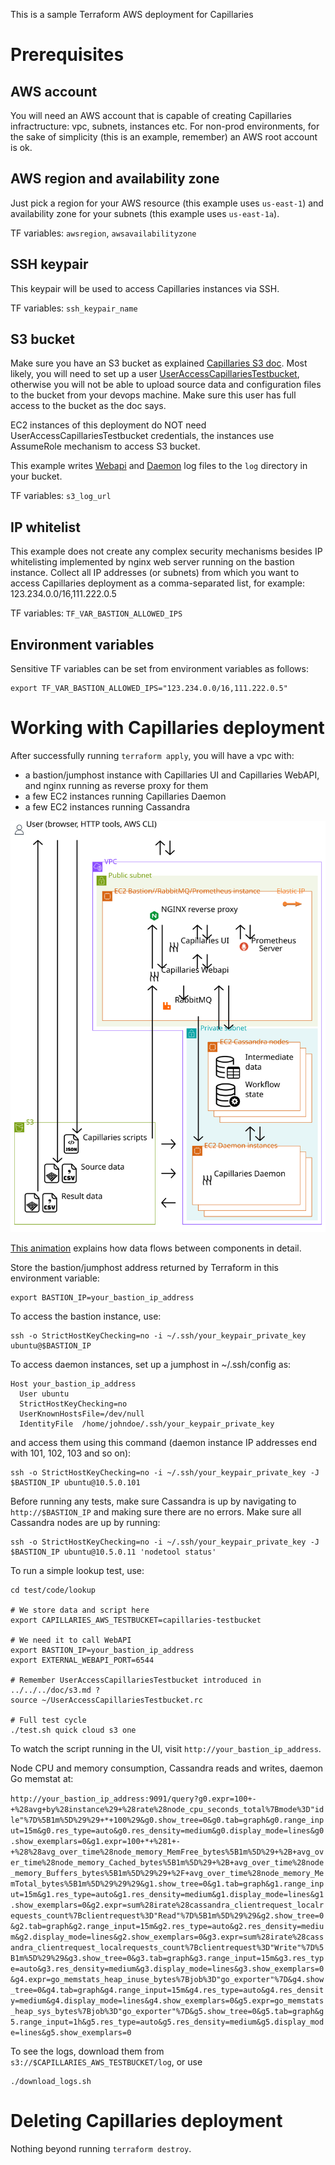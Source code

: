 This is a sample Terraform AWS deployment for Capillaries

# Prerequisites

## AWS account

You will need an AWS account that is capable of creating Capillaries infractructure: vpc, subnets, instances etc. For non-prod environments, for the sake of simplicity (this is an example, remember) an AWS root account is ok.

## AWS region and availability zone

Just pick a region for your AWS resource (this example uses `us-east-1`) and availability zone for your subnets (this example uses `us-east-1a`).

TF variables: `awsregion`, `awsavailabilityzone`

## SSH keypair

This keypair will be used to access Capillaries instances via SSH.

TF variables: `ssh_keypair_name`

## S3 bucket

Make sure you have an S3 bucket as explained [Capillaries S3 doc](../../../doc/s3.md). Most likely, you will need to set up a user [UserAccessCapillariesTestbucket](../../../doc/s3.md#iam-user-useraccesscapillariestestbucket), otherwise you will not be able to upload source data and configuration files to the bucket from your devops machine. Make sure this user has full access to the bucket as the doc says.

EC2 instances of this deployment do NOT need UserAccessCapillariesTestbucket credentials, the instances use AssumeRole mechanism to access S3 bucket.

This example writes [Webapi](../../../doc/glossary.md#webapi) and [Daemon](../../../doc/glossary.md#daemon) log files to the `log` directory in your bucket.

TF variables: `s3_log_url`

## IP whitelist

This example does not create any complex security mechanisms besides IP whitelisting implemented by nginx web server running on the bastion instance. Collect all IP addresses (or subnets) from which you want to access Capillaries deployment as a comma-separated list, for example: 123.234.0.0/16,111.222.0.5

TF variables: `TF_VAR_BASTION_ALLOWED_IPS`

## Environment variables

Sensitive TF variables can be set from environment variables as follows:

```
export TF_VAR_BASTION_ALLOWED_IPS="123.234.0.0/16,111.222.0.5"
```

# Working with Capillaries deployment

After successfully running `terraform apply`, you will have a vpc with:
- a bastion/jumphost instance with Capillaries UI and Capillaries WebAPI, and nginx running as reverse proxy for them 
- a few EC2 instances running Capillaries Daemon
- a few EC2 instances running Cassandra

![](./doc/deployment.svg)

[This animation](https://capillaries.io/i/capi-animation.svg) explains how data flows between components in detail.

Store the bastion/jumphost address returned by Terraform in this environment variable:
 ```
export BASTION_IP=your_bastion_ip_address
```
 
To access the bastion instance, use:
```
ssh -o StrictHostKeyChecking=no -i ~/.ssh/your_keypair_private_key ubuntu@$BASTION_IP
```

To access daemon instances, set up a jumphost in ~/.ssh/config as:
```
Host your_bastion_ip_address
  User ubuntu
  StrictHostKeyChecking=no
  UserKnownHostsFile=/dev/null
  IdentityFile  /home/johndoe/.ssh/your_keypair_private_key
```

and access them using this command (daemon instance IP addresses end with 101, 102, 103 and so on):
```
ssh -o StrictHostKeyChecking=no -i ~/.ssh/your_keypair_private_key -J $BASTION_IP ubuntu@10.5.0.101
```

Before running any tests, make sure Cassandra is up by navigating to `http://$BASTION_IP` and making sure there are no errors. Make sure all Cassandra nodes are up by running:

```
ssh -o StrictHostKeyChecking=no -i ~/.ssh/your_keypair_private_key -J $BASTION_IP ubuntu@10.5.0.11 'nodetool status'
```

To run a simple lookup test, use:
```
cd test/code/lookup

# We store data and script here
export CAPILLARIES_AWS_TESTBUCKET=capillaries-testbucket

# We need it to call WebAPI
export BASTION_IP=your_bastion_ip_address
export EXTERNAL_WEBAPI_PORT=6544

# Remember UserAccessCapillariesTestbucket introduced in ../../../doc/s3.md ?
source ~/UserAccessCapillariesTestbucket.rc

# Full test cycle
./test.sh quick cloud s3 one
```

To watch the script running in the UI, visit `http://your_bastion_ip_address`.

Node CPU and memory consumption, Cassandra reads and writes, daemon Go memstat at:

`http://your_bastion_ip_address:9091/query?g0.expr=100+-+%28avg+by%28instance%29+%28rate%28node_cpu_seconds_total%7Bmode%3D"idle"%7D%5B1m%5D%29%29+*+100%29&g0.show_tree=0&g0.tab=graph&g0.range_input=15m&g0.res_type=auto&g0.res_density=medium&g0.display_mode=lines&g0.show_exemplars=0&g1.expr=100+*+%281+-+%28%28avg_over_time%28node_memory_MemFree_bytes%5B1m%5D%29+%2B+avg_over_time%28node_memory_Cached_bytes%5B1m%5D%29+%2B+avg_over_time%28node_memory_Buffers_bytes%5B1m%5D%29%29+%2F+avg_over_time%28node_memory_MemTotal_bytes%5B1m%5D%29%29%29&g1.show_tree=0&g1.tab=graph&g1.range_input=15m&g1.res_type=auto&g1.res_density=medium&g1.display_mode=lines&g1.show_exemplars=0&g2.expr=sum%28irate%28cassandra_clientrequest_localrequests_count%7Bclientrequest%3D"Read"%7D%5B1m%5D%29%29&g2.show_tree=0&g2.tab=graph&g2.range_input=15m&g2.res_type=auto&g2.res_density=medium&g2.display_mode=lines&g2.show_exemplars=0&g3.expr=sum%28irate%28cassandra_clientrequest_localrequests_count%7Bclientrequest%3D"Write"%7D%5B1m%5D%29%29&g3.show_tree=0&g3.tab=graph&g3.range_input=15m&g3.res_type=auto&g3.res_density=medium&g3.display_mode=lines&g3.show_exemplars=0&g4.expr=go_memstats_heap_inuse_bytes%7Bjob%3D"go_exporter"%7D&g4.show_tree=0&g4.tab=graph&g4.range_input=15m&g4.res_type=auto&g4.res_density=medium&g4.display_mode=lines&g4.show_exemplars=0&g5.expr=go_memstats_heap_sys_bytes%7Bjob%3D"go_exporter"%7D&g5.show_tree=0&g5.tab=graph&g5.range_input=1h&g5.res_type=auto&g5.res_density=medium&g5.display_mode=lines&g5.show_exemplars=0`


To see the logs, download them from `s3://$CAPILLARIES_AWS_TESTBUCKET/log`, or use 

```
./download_logs.sh
```

# Deleting Capillaries deployment

Nothing beyond running `terraform destroy`.


